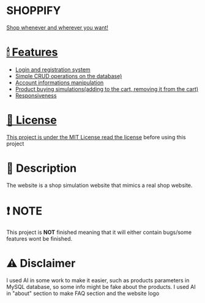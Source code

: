 # SHOPPIFY
<a href="http://shoppify.infinityfreeapp.com" target="_blank">Shop whenever and wherever you want!</p>


# 🕯 Features
- Login and registration system
- Simple CRUD operations on the database)
- Account informations manipulation
- Product buying simulations(adding to the cart, removing it from the cart)
- Responsiveness

# 🔑 License
<p>This project is under the MIT License read the <a href="https://github.com/Anchiee/shoppify/blob/main/LICENSE">license</a> before using this project</p>

# 📝 Description
<p>The website is a shop <bold>simulation</bold> website that mimics a real shop website. 
  

# ❗️ NOTE 
This project is <b>NOT</b> finished meaning that it will either contain bugs/some features wont be finished.</p>

# ⚠️ Disclaimer

<p>I used AI in some work to make it easier, such as products parameters in MySQL database, so some info might be fake about the products. I used AI in "about" section to make FAQ section and the website logo</p>
